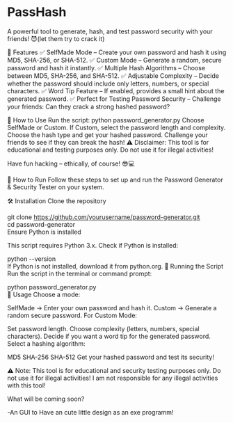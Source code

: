 # PassHash
A powerful tool to generate, hash, and test password security with your friends! 😈(let them try to crack it)


🚀 Features
✅ SelfMade Mode – Create your own password and hash it using MD5, SHA-256, or SHA-512.
✅ Custom Mode – Generate a random, secure password and hash it instantly.
✅ Multiple Hash Algorithms – Choose between MD5, SHA-256, and SHA-512.
✅ Adjustable Complexity – Decide whether the password should include only letters, numbers, or special characters.
✅ Word Tip Feature – If enabled, provides a small hint about the generated password.
✅ Perfect for Testing Password Security – Challenge your friends: Can they crack a strong hashed password?

🎯 How to Use
Run the script: python password_generator.py
Choose SelfMade or Custom.
If Custom, select the password length and complexity.
Choose the hash type and get your hashed password.
Challenge your friends to see if they can break the hash!
⚠ Disclaimer: This tool is for educational and testing purposes only. Do not use it for illegal activities!

Have fun hacking – ethically, of course! 😎💻

📖 How to Run
Follow these steps to set up and run the Password Generator & Security Tester on your system.

🛠 Installation
Clone the repository


git clone https://github.com/yourusername/password-generator.git  
cd password-generator  
Ensure Python is installed

This script requires Python 3.x.
Check if Python is installed:

python --version  
If Python is not installed, download it from python.org.
🚀 Running the Script
Run the script in the terminal or command prompt:


python password_generator.py  
🔧 Usage
Choose a mode:

SelfMade → Enter your own password and hash it.
Custom → Generate a random secure password.
For Custom Mode:

Set password length.
Choose complexity (letters, numbers, special characters).
Decide if you want a word tip for the generated password.
Select a hashing algorithm:

MD5
SHA-256
SHA-512
Get your hashed password and test its security!

⚠ Note: This tool is for educational and security testing purposes only. Do not use it for illegal activities! I am not responsible for any illegal activities with this tool!

What will be coming soon? 

-An GUI to Have an cute little design as an exe programm!
